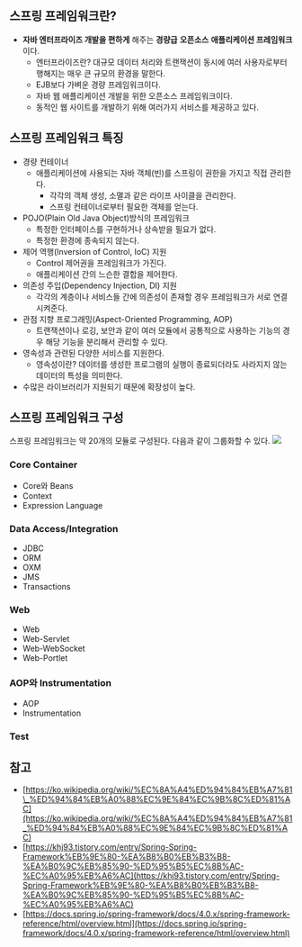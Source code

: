 ## 스프링 프레임워크란?
- **자바 엔터프라이즈 개발을 편하게** 해주는 **경량급** **오픈소스** **애플리케이션 프레임워크**이다.
    - 엔터프라이즈란?
      대규모 데이터 처리와 트랜잭션이 동시에 여러 사용자로부터 행해지는 매우 큰 규모의 환경을 말한다.
    - EJB보다 가벼운 경량 프레임워크이다.
    - 자바 웹 애플리케이션 개발을 위한 오픈소스 프레임워크이다.
    - 동적인 웹 사이트를 개발하기 위해 여러가지 서비스를 제공하고 있다.


## 스프링 프레임워크 특징
- 경량 컨테이너
    - 애플리케이션에 사용되는 자바 객체(빈)를 스프링이 권한을 가지고 직접 관리한다.
        - 각각의 객체 생성, 소멸과 같은 라이프 사이클을 관리한다.
        - 스프링 컨테이너로부터 필요한 객체를 얻는다.
- POJO(Plain Old Java Object)방식의 프레임워크
    - 특정한 인터페이스를 구현하거나 상속받을 필요가 없다.
    - 특정한 환경에 종속되지 않는다.
- 제어 역행(Inversion of Control, IoC) 지원
    - Control 제어권을 프레임워크가 가진다.
    - 애플리케이션 간의 느슨한 결합을 제어한다.
- 의존성 주입(Dependency Injection, DI) 지원
    - 각각의 계층이나 서비스들 간에 의존성이 존재할 경우 프레임워크가 서로 연결시켜준다.
- 관점 지향 프로그래밍(Aspect-Oriented Programming, AOP)
    - 트랜잭션이나 로깅, 보안과 같이 여러 모듈에서 공통적으로 사용하는 기능의 경우 해당 기능을 분리해서 관리할 수 있다.
- 영속성과 관련된 다양한 서비스를 지원한다.
    - 영속성이란?
      데이터를 생성한 프로그램의 실행이 종료되더라도 사라지지 않는 데이터의 특성을 의미한다.
- 수많은 라이브러리가 지원되기 때문에 확장성이 높다.


## 스프링 프레임워크 구성
스프링 프레임워크는 약 20개의 모듈로 구성된다. 다음과 같이 그룹화할 수 있다.
![](https://docs.spring.io/spring-framework/docs/4.0.x/spring-framework-reference/html/images/spring-overview.png)

### Core Container
- Core와 Beans
- Context
- Expression Language

### Data Access/Integration
- JDBC
- ORM
- OXM
- JMS
- Transactions

### Web
- Web
- Web-Servlet
- Web-WebSocket
- Web-Portlet

### AOP와 Instrumentation
- AOP
- Instrumentation

### Test


## 참고
- [https://ko.wikipedia.org/wiki/%EC%8A%A4%ED%94%84%EB%A7%81\_%ED%94%84%EB%A0%88%EC%9E%84%EC%9B%8C%ED%81%AC](https://ko.wikipedia.org/wiki/%EC%8A%A4%ED%94%84%EB%A7%81_%ED%94%84%EB%A0%88%EC%9E%84%EC%9B%8C%ED%81%AC)
- [https://khj93.tistory.com/entry/Spring-Spring-Framework%EB%9E%80-%EA%B8%B0%EB%B3%B8-%EA%B0%9C%EB%85%90-%ED%95%B5%EC%8B%AC-%EC%A0%95%EB%A6%AC](https://khj93.tistory.com/entry/Spring-Spring-Framework%EB%9E%80-%EA%B8%B0%EB%B3%B8-%EA%B0%9C%EB%85%90-%ED%95%B5%EC%8B%AC-%EC%A0%95%EB%A6%AC)
- [https://docs.spring.io/spring-framework/docs/4.0.x/spring-framework-reference/html/overview.html](https://docs.spring.io/spring-framework/docs/4.0.x/spring-framework-reference/html/overview.html)
